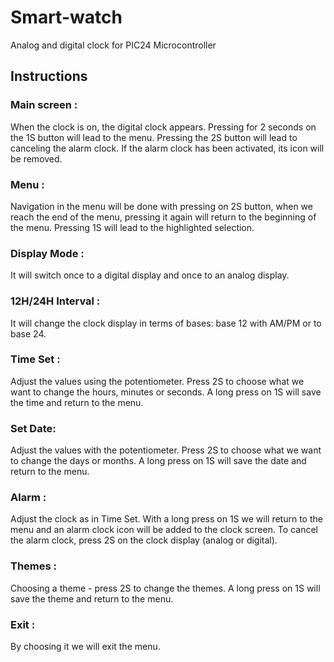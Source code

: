 # Smart-watch
Analog and digital clock for PIC24 Microcontroller

## Instructions

### Main screen :
When the clock is on, the digital clock appears.
Pressing for 2 seconds on the 1S button will lead to the menu.
Pressing the 2S button will lead to canceling the alarm clock. If the alarm clock has been activated, its icon will be removed.

### Menu :
Navigation in the menu will be done with pressing on 2S button, when we reach the end of the menu, pressing it again will return to the beginning of the menu.
Pressing 1S will lead to the highlighted selection.

### Display Mode :
It will switch once to a digital display and once to an analog display.

### 12H/24H Interval :
It will change the clock display in terms of bases: base 12 with AM/PM or to base 24.

### Time Set :
Adjust the values using the potentiometer.
Press 2S to choose what we want to change the hours, minutes or seconds.
A long press on 1S will save the time and return to the menu.

### Set Date:
Adjust the values with the potentiometer.
Press 2S to choose what we want to change the days or months.
A long press on 1S will save the date and return to the menu.

### Alarm :
Adjust the clock as in Time Set.
With a long press on 1S we will return to the menu and an alarm clock icon will be added to the clock screen.
To cancel the alarm clock, press 2S on the clock display (analog or digital).

### Themes :
Choosing a theme - press 2S to change the themes.
A long press on 1S will save the theme and return to the menu.

### Exit :
By choosing it we will exit the menu.
